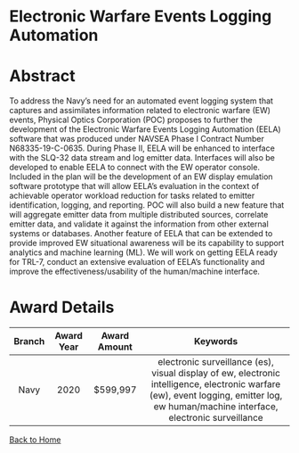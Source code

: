 
Electronic Warfare Events Logging Automation
============================================

# Abstract


To address the Navy’s need for an automated event logging system that captures and assimilates information related to electronic warfare (EW) events, Physical Optics Corporation (POC) proposes to further the development of the Electronic Warfare Events Logging Automation (EELA) software that was produced under NAVSEA Phase I Contract Number N68335-19-C-0635. During Phase II, EELA will be enhanced to interface with the SLQ-32 data stream and log emitter data. Interfaces will also be developed to enable EELA to connect with the EW operator console. Included in the plan will be the development of an EW display emulation software prototype that will allow EELA’s evaluation in the context of achievable operator workload reduction for tasks related to emitter identification, logging, and reporting. POC will also build a new feature that will aggregate emitter data from multiple distributed sources, correlate emitter data, and validate it against the information from other external systems or databases. Another feature of EELA that can be extended to provide improved EW situational awareness will be its capability to support analytics and machine learning (ML). We will work on getting EELA ready for TRL-7, conduct an extensive evaluation of EELA’s functionality and improve the effectiveness/usability of the human/machine interface.  

# Award Details

|Branch|Award Year|Award Amount|Keywords|
| :---: | :---: | :---: | :---: |
|Navy|2020|$599,997|electronic surveillance (es), visual display of ew, electronic intelligence, electronic warfare (ew), event logging, emitter log, ew human/machine interface, electronic surveillance|
  
  


[Back to Home](https://github.com/chrischow/dod_sbir_awards/Reports/JH/#2022)